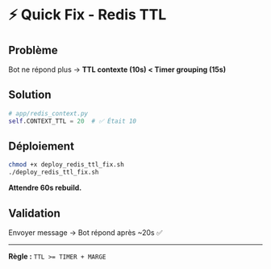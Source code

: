 # ⚡ Quick Fix - Redis TTL

## Problème
Bot ne répond plus → **TTL contexte (10s) < Timer grouping (15s)**

## Solution
```python
# app/redis_context.py
self.CONTEXT_TTL = 20  # ✅ Était 10
```

## Déploiement
```bash
chmod +x deploy_redis_ttl_fix.sh
./deploy_redis_ttl_fix.sh
```

**Attendre 60s rebuild.**

## Validation
Envoyer message → Bot répond après ~20s ✅

---

**Règle :** `TTL >= TIMER + MARGE`
